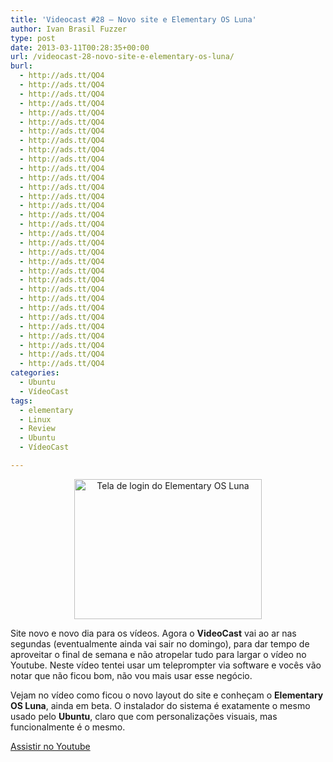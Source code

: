 ```yaml
---
title: 'Videocast #28 – Novo site e Elementary OS Luna'
author: Ivan Brasil Fuzzer
type: post
date: 2013-03-11T00:28:35+00:00
url: /videocast-28-novo-site-e-elementary-os-luna/
burl:
  - http://ads.tt/QO4
  - http://ads.tt/QO4
  - http://ads.tt/QO4
  - http://ads.tt/QO4
  - http://ads.tt/QO4
  - http://ads.tt/QO4
  - http://ads.tt/QO4
  - http://ads.tt/QO4
  - http://ads.tt/QO4
  - http://ads.tt/QO4
  - http://ads.tt/QO4
  - http://ads.tt/QO4
  - http://ads.tt/QO4
  - http://ads.tt/QO4
  - http://ads.tt/QO4
  - http://ads.tt/QO4
  - http://ads.tt/QO4
  - http://ads.tt/QO4
  - http://ads.tt/QO4
  - http://ads.tt/QO4
  - http://ads.tt/QO4
  - http://ads.tt/QO4
  - http://ads.tt/QO4
  - http://ads.tt/QO4
  - http://ads.tt/QO4
  - http://ads.tt/QO4
  - http://ads.tt/QO4
  - http://ads.tt/QO4
  - http://ads.tt/QO4
  - http://ads.tt/QO4
  - http://ads.tt/QO4
  - http://ads.tt/QO4
categories:
  - Ubuntu
  - VídeoCast
tags:
  - elementary
  - Linux
  - Review
  - Ubuntu
  - VídeoCast

---
```

<p style="text-align: center;">
  <a href="http://www.ubuntero.com.br/wp-content/uploads/2013/03/Captura-de-tela-de-2013-03-10-212214.png" rel="lightbox"><img class="size-medium wp-image-4624 aligncenter" title="Tela de login do Elementary OS Luna" alt="Tela de login do Elementary OS Luna" src="http://www.ubuntero.com.br/wp-content/uploads/2013/03/Captura-de-tela-de-2013-03-10-212214-300x224.png" width="300" height="224" /></a>
</p>

Site novo e novo dia para os vídeos. Agora o **VideoCast** vai ao ar nas segundas (eventualmente ainda vai sair no domingo), para dar tempo de aproveitar o final de semana e não atropelar tudo para largar o vídeo no Youtube. Neste vídeo tentei usar um teleprompter via software e vocês vão notar que não ficou bom, não vou mais usar esse negócio.

Vejam no vídeo como ficou o novo layout do site e conheçam o **Elementary OS Luna**, ainda em beta. O instalador do sistema é exatamente o mesmo usado pelo **Ubuntu**, claro que com personalizações visuais, mas funcionalmente é o mesmo.

<div class="video">
</div>

<p class="button">
  <a title="Assistir no Youtube" href="http://www.youtube.com/watch?v=BIQBkEhEGys" target="_blank" rel="nofollow">Assistir no Youtube</a>
</p>